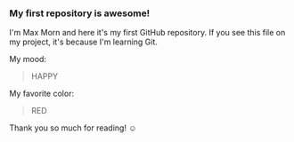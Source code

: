 ### My first repository is awesome!

I'm Max Morn and here it's my first GitHub repository.
If you see this file on my project, it's because I'm learning Git.

My mood:

> HAPPY

My favorite color:

> RED

Thank you so much for reading! ☺
